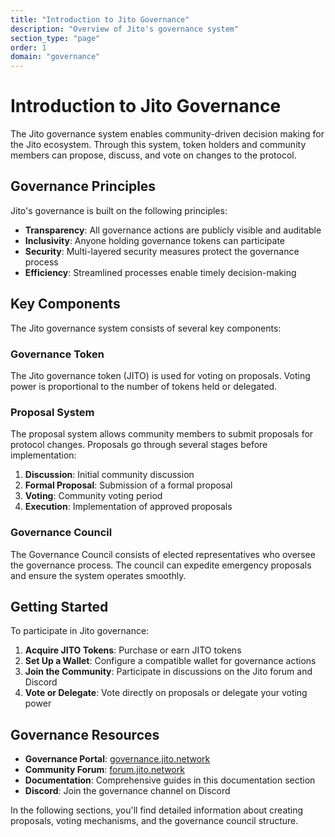 ```yaml
---
title: "Introduction to Jito Governance"
description: "Overview of Jito's governance system"
section_type: "page"
order: 1
domain: "governance"
---
```


# Introduction to Jito Governance

The Jito governance system enables community-driven decision making for the Jito ecosystem. Through this system, token holders and community members can propose, discuss, and vote on changes to the protocol.

## Governance Principles

Jito's governance is built on the following principles:

- **Transparency**: All governance actions are publicly visible and auditable
- **Inclusivity**: Anyone holding governance tokens can participate
- **Security**: Multi-layered security measures protect the governance process
- **Efficiency**: Streamlined processes enable timely decision-making

## Key Components

The Jito governance system consists of several key components:

### Governance Token

The Jito governance token (JITO) is used for voting on proposals. Voting power is proportional to the number of tokens held or delegated.

### Proposal System

The proposal system allows community members to submit proposals for protocol changes. Proposals go through several stages before implementation:

1. **Discussion**: Initial community discussion
2. **Formal Proposal**: Submission of a formal proposal
3. **Voting**: Community voting period
4. **Execution**: Implementation of approved proposals

### Governance Council

The Governance Council consists of elected representatives who oversee the governance process. The council can expedite emergency proposals and ensure the system operates smoothly.

## Getting Started

To participate in Jito governance:

1. **Acquire JITO Tokens**: Purchase or earn JITO tokens
2. **Set Up a Wallet**: Configure a compatible wallet for governance actions
3. **Join the Community**: Participate in discussions on the Jito forum and Discord
4. **Vote or Delegate**: Vote directly on proposals or delegate your voting power

## Governance Resources

- **Governance Portal**: [governance.jito.network](https://governance.jito.network)
- **Community Forum**: [forum.jito.network](https://forum.jito.network)
- **Documentation**: Comprehensive guides in this documentation section
- **Discord**: Join the governance channel on Discord

In the following sections, you'll find detailed information about creating proposals, voting mechanisms, and the governance council structure. 